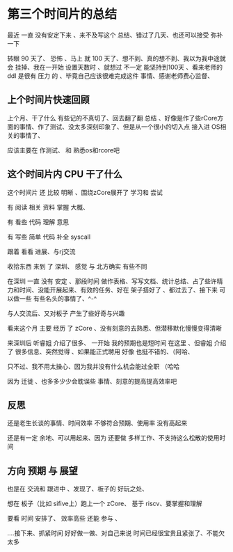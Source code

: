 # 第三个时间片的总结

最近 一直 没有安定下来 、来不及写这个 总结、错过了几天、也还可以接受 弥补一下

转眼 90 天了、 恐怖 、马上 就 100 天了、想不到、真的想不到、我以为我中途就会 挂掉、我在一开始 设置天数时 、就想过 不一定 能坚持到100天 、看来老师的ddl 是很有 压力 的 、毕竟自己应该很难完成这件 事情、感谢老师费心监督、

## 上个时间片快速回顾

上个月、干了什么 有些记的不真切了、回去翻了翻 总结 、好像是作了些rCore方面的事情、作了测试、没太多深刻印象了、但是从一个很小的切入点 接入进 OS相关的事情了、

应该主要在 作测试、 和 熟悉os和rcore吧

## 这个时间片内 CPU 干了什么 

这个时间片 还 比较 明晰 、围绕zCore展开了 学习和 尝试

有 阅读 相关 资料 掌握 大概、

有 看些 代码 理解 意思

有 写些 简单 代码 补全 syscall

跟着 看看 进展、与rj交流

收拾东西 来到 了 深圳、 感觉 与 北方确实 有些不同

在深圳 一直 没有 安定 、那段时间 做作表格、写写文档、统计总结、占了些许精力和时间、没能开展起来、有效的任务、好在 架子搭好了 、都过去了、接下来 可以做一些 有些名头的事情了、^-^ 

与人交流后、又对板子 产生了些好奇与兴趣

看来这个月 主要 经历 了 zCore 、没有刻意的去熟悉、但潜移默化慢慢变得清晰

来深圳后 听睿姐 介绍了很多、 一开始 我的预期也是短时间 在这里 、但睿姐 介绍了 很多信息、突然觉得 、如果能正式聘用 好像 也挺不错的、（阿哈、

只不过、我不用太操心、因为我并没有什么机会能过全职 （哈哈

因为 迁徙 、也多多少少会耽误些 事情、刻意的提高提高效率吧

## 反思 

还是老生长谈的事情、时间效率 不够符合预期、使用率 没有高起来

还是有一定 余地、可以用起来、因为 还要做 多样工作、不支持这么松散的使用时间

## 方向 预期 与 展望

也是在 交流和 跟进中 、发现了、板子的 好玩之处、

想在 板子（比如 sifive上）跑上一个 zCore、 基于 riscv、要掌握和理解

要看 时间 安排了、 效率高些 还能 参与 、

....接下来、抓紧时间 好好做一做、对自己来说 时间已经很宝贵且紧张了、不能欠太多
